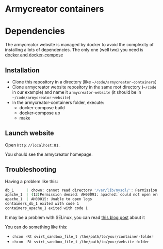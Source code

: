 Armycreator containers
============

# Dependencies
The armycreator website is managed by docker to avoid the complexity of installing a lots of dependencies.
The only one (well two) you need is [docker and docker-compose](https://docs.docker.com/compose/install/)

## Installation

* Clone this repository in a directory (like `~/code/armycreator-containers`)
* Clone armycreator website repository in the same root directory (`~/code` in our example) and name it `armycreator-website` (it should be in `~/code/armycreator-website`)
* In the armycreator-containers folder, execute:
  * docker-compose build
  * docker-compose up
  * make

## Launch website
Open `http://localhost:81`.

You should see the armycreator homepage.


## Troubleshooting
Having a problem like this:
```sh
db_1      | chown: cannot read directory '/var/lib/mysql/': Permission denied
apache_1  | (13)Permission denied: AH00091: apache2: could not open error log file /var/log/apache2/error.log.
apache_1  | AH00015: Unable to open logs
containers_db_1 exited with code 1
containers_apache_1 exited with code 1
```

It may be a problem with SELinux, you can read [this blog post](http://www.projectatomic.io/blog/2015/06/using-volumes-with-docker-can-cause-problems-with-selinux/) about it

You can do something like this:
  * `chcon -Rt svirt_sandbox_file_t /the/path/to/your/container-folder`
  * `chcon -Rt svirt_sandbox_file_t /the/path/to/your/website-folder`
